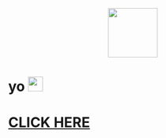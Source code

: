 <div id="header" align="center">
  <img src="https://media.giphy.com/media/M9gbBd9nbDrOTu1Mqx/giphy.gif" width="100"/>
</div>
<h1>
  yo
  <img src="https://media.giphy.com/media/hvRJCLFzcasrR4ia7z/giphy.gif" width="30px"/>
</h1>
<a href="https://rohit-gusain-iportfolio.netlify.app/" target="_blank"><h1>CLICK  HERE</h1><a>
